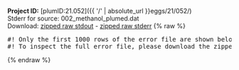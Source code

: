 **Project ID:** [plumID:21.052]({{ '/' | absolute_url }}eggs/21/052/)  
Stderr for source:  002_methanol_plumed.dat   
Download: [zipped raw stdout](002_methanol_plumed.dat.plumed_master.stdout.txt.zip) - [zipped raw stderr](002_methanol_plumed.dat.plumed_master.stderr.txt.zip) 
{% raw %}
<pre>
#! Only the first 1000 rows of the error file are shown below
#! To inspect the full error file, please download the zipped raw stderr file above
</pre>
{% endraw %}
